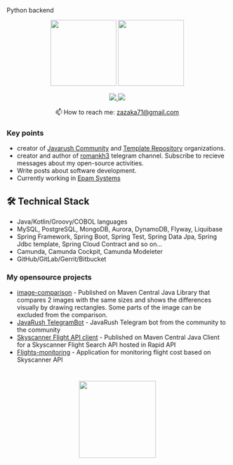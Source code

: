 Python backend

<p align='center'>
   <a href="https://github-readme-stats.vercel.app/api?username=romankh3&show_icons=true&count_private=true"><img
           height=150
           src="https://github-readme-stats.vercel.app/api?username=romankh3&show_icons=true&count_private=true"/></a>
   <a href="https://github.com/romankh3/github-readme-stats"><img height=150
                                                                  src="https://github-readme-stats.vercel.app/api/top-langs/?username=romankh3&layout=compact"/></a>
</p>

<p align='center'>
   <a href="https://www.linkedin.com/in/кубанычбек-алтынбек-уулу-6b33b125a/">
       <img src="https://img.shields.io/badge/linkedin-%230077B5.svg?&style=for-the-badge&logo=linkedin&logoColor=white"/>
   </a>
   <a href="https://t.me/kuba2003">
       <img src="https://img.shields.io/badge/Telegram-2CA5E0?style=for-the-badge&logo=telegram&logoColor=white"/>
   </a>
<p align='center'>
   📫 How to reach me: <a href='mailto:zazaka71@gmail.com'>zazaka71@gmail.com</a>
</p>


### Key points
*   creator of [Javarush Community](https://github.com/javarushcommunity) and [Template Repository](https://github.com/template-repository) organizations.
*   creator and author of [romankh3](https://t.me/romankh3) telegram channel. Subscribe to recieve messages about my open-source activities.
*   Write posts about software development.
*   Currently working in [Epam Systems](https://www.linkedin.com/company/epam-systems/)

## 🛠 Technical Stack
*   Java/Kotlin/Groovy/COBOL languages
*   MySQL, PostgreSQL, MongoDB, Aurora, DynamoDB, Flyway, Liquibase
*   Spring Framework, Spring Boot, Spring Test, Spring Data Jpa, Spring Jdbc template, Spring Cloud Contract and so on...
*   Camunda, Camunda Cockpit, Camunda Modeleter
*   GitHub/GitLab/Gerrit/Bitbucket

### My opensource projects

*   [image-comparison](https://github.com/romankh3/image-comparison) - Published on Maven Central Java Library that compares 2 images with the same sizes and shows the differences visually by drawing rectangles. Some parts of the image can be excluded from the comparison.
*   [JavaRush TelegramBot](https://github.com/javarushcommunity/javarush-telegrambot) - JavaRush Telegram bot from the community to the community
*   [Skyscanner Flight API client](https://github.com/romankh3/skyscanner-flight-api-client) - Published on Maven Central Java Client for a Skyscanner Flight Search API hosted in Rapid API
*   [Flights-monitoring](https://github.com/romankh3/flights-monitoring) - Application for monitoring flight cost based on Skyscanner API

<div align="center" style="margin: 40px 0">
   <a href="https://github.com/romankh3/github-profile-views-counter">
       <img width="175px" src="https://komarev.com/ghpvc/?username=romankh3&color=DE002D">
   </a>
</div>
